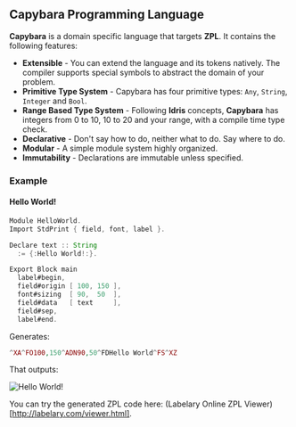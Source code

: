 ## Capybara Programming Language

**Capybara** is a domain specific language that targets **ZPL**.
It contains the following features:

- **Extensible** - You can extend the language and its tokens natively. The
compiler supports special symbols to abstract the domain of your problem.
- **Primitive Type System** - Capybara has four primitive types: `Any`, `String`,
`Integer` and `Bool`.
- **Range Based Type System** - Following **Idris** concepts, **Capybara** has
integers from 0 to 10, 10 to 20 and your range, with a compile time type check.
- **Declarative** - Don't say how to do, neither what to do. Say where to do.
- **Modular** - A simple module system highly organized.
- **Immutability** - Declarations are immutable unless specified.

### Example

#### Hello World!

```groovy
Module HelloWorld.
Import StdPrint { field, font, label }.

Declare text :: String
  := {:Hello World!:}.

Export Block main
  label#begin,
  field#origin [ 100, 150 ],
  font#sizing  [ 90,  50  ],
  field#data   [ text     ],
  field#sep,
  label#end.
```

Generates:

```php
^XA^FO100,150^ADN90,50^FDHello World^FS^XZ
```

That outputs:

![Hello World!](https://raw.githubusercontent.com/haskellcamargo/capybara/master/helloworld.png)

You can try the generated ZPL code here: (Labelary Online ZPL Viewer)[http://labelary.com/viewer.html].
